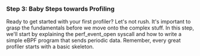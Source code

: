 ### Step 3: Baby Steps towards Profiling
Ready to get started with your first profiler? Let's not rush. It's important to grasp the fundamentals before we move onto the complex stuff. In this step, we'll start by explaining the perf_event_open syscall and how to write a simple eBPF program that sends periodic data. Remember, every great profiler starts with a basic skeleton.
